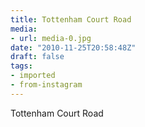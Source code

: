 ```yaml
---
title: Tottenham Court Road
media:
- url: media-0.jpg
date: "2010-11-25T20:58:48Z"
draft: false
tags:
- imported
- from-instagram
---
```

Tottenham Court Road
